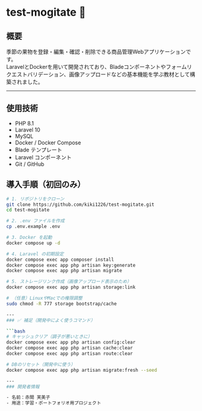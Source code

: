 # test-mogitate 🍊

## 概要
季節の果物を登録・編集・確認・削除できる商品管理Webアプリケーションです。  
LaravelとDockerを用いて開発されており、Bladeコンポーネントやフォームリクエストバリデーション、画像アップロードなどの基本機能を学ぶ教材として構築されました。

---

## 使用技術
- PHP 8.1
- Laravel 10
- MySQL
- Docker / Docker Compose
- Blade テンプレート
- Laravel コンポーネント
- Git / GitHub


## 導入手順（初回のみ）

```bash
# 1. リポジトリをクローン
git clone https://github.com/kiki1226/test-mogitate.git
cd test-mogitate

# 2. .env ファイルを作成
cp .env.example .env

# 3. Docker を起動
docker compose up -d

# 4. Laravel の初期設定
docker compose exec app composer install
docker compose exec app php artisan key:generate
docker compose exec app php artisan migrate

# 5. ストレージリンク作成（画像アップロード表示のため）
docker compose exec app php artisan storage:link

# （任意）LinuxやMacでの権限調整
sudo chmod -R 777 storage bootstrap/cache

---
### ✅ 補足（開発中によく使うコマンド）

```bash
# キャッシュクリア（調子が悪いときに）
docker compose exec app php artisan config:clear
docker compose exec app php artisan cache:clear
docker compose exec app php artisan route:clear

# DBのリセット（開発中に使う）
docker compose exec app php artisan migrate:fresh --seed

---
### 開発者情報

- 名前：赤間 芙美子  
- 用途：学習・ポートフォリオ用プロジェクト